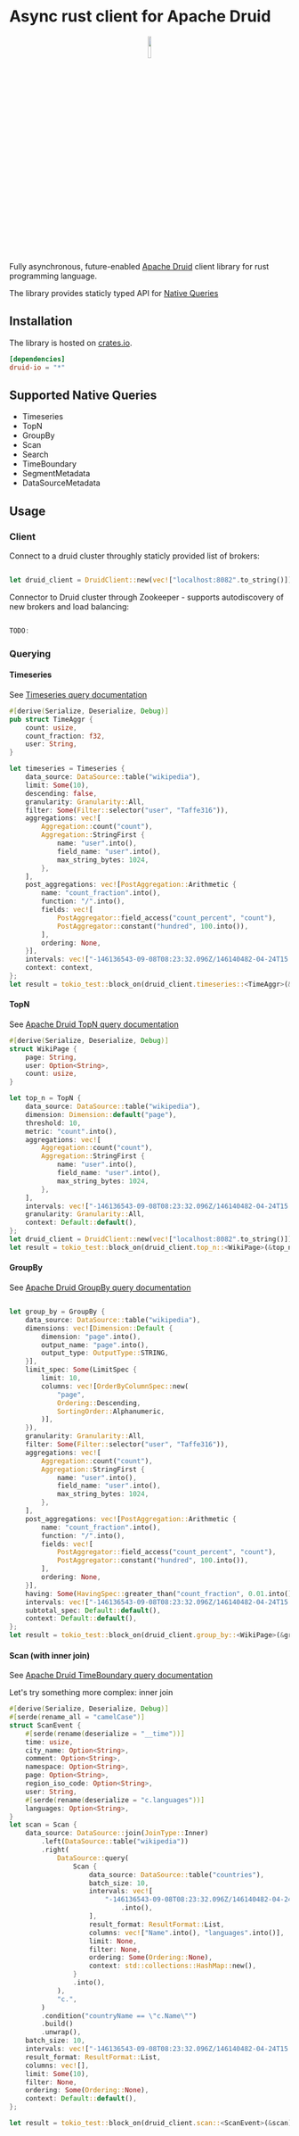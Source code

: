 # Async rust client for Apache Druid 

<div style="text-align:center"><img src="https://user-images.githubusercontent.com/502482/92417225-22556480-f12f-11ea-82a5-346ef3994401.png" width="10%"/></div>

Fully asynchronous, future-enabled [Apache Druid](http://druid.io/) client library for rust programming language.

The library provides staticly typed API for [Native Queries](https://druid.apache.org/docs/latest/querying/querying.html) 

## Installation
The library is hosted on [crates.io](https://crates.io/crates/druid-io/).

```toml
[dependencies]
druid-io = "*"
```

## Supported Native Queries

* Timeseries
* TopN
* GroupBy
* Scan
* Search
* TimeBoundary
* SegmentMetadata
* DataSourceMetadata

## Usage

### Client

Connect to a druid cluster throughly staticly provided list of brokers:

```rust

let druid_client = DruidClient::new(vec!["localhost:8082".to_string()]);
```

Connector to Druid cluster through Zookeeper - supports autodiscovery of new brokers and load balancing:

```rust

TODO:
```

### Querying

#### Timeseries

See [Timeseries query documentation](https://druid.apache.org/docs/latest/querying/timeseriesquery.html)

```rust
#[derive(Serialize, Deserialize, Debug)]
pub struct TimeAggr {
    count: usize,
    count_fraction: f32,
    user: String,
}

let timeseries = Timeseries {
    data_source: DataSource::table("wikipedia"),
    limit: Some(10),
    descending: false,
    granularity: Granularity::All,
    filter: Some(Filter::selector("user", "Taffe316")),
    aggregations: vec![
        Aggregation::count("count"),
        Aggregation::StringFirst {
            name: "user".into(),
            field_name: "user".into(),
            max_string_bytes: 1024,
        },
    ],
    post_aggregations: vec![PostAggregation::Arithmetic {
        name: "count_fraction".into(),
        function: "/".into(),
        fields: vec![
            PostAggregator::field_access("count_percent", "count"),
            PostAggregator::constant("hundred", 100.into()),
        ],
        ordering: None,
    }],
    intervals: vec!["-146136543-09-08T08:23:32.096Z/146140482-04-24T15:36:27.903Z".into()],
    context: context,
};
let result = tokio_test::block_on(druid_client.timeseries::<TimeAggr>(&timeseries));

```

#### TopN
See [Apache Druid TopN query documentation](https://druid.apache.org/docs/latest/querying/topnquery.html)

```rust
#[derive(Serialize, Deserialize, Debug)]
struct WikiPage {
    page: String,
    user: Option<String>,
    count: usize,
}

let top_n = TopN {
    data_source: DataSource::table("wikipedia"),
    dimension: Dimension::default("page"),
    threshold: 10,
    metric: "count".into(),
    aggregations: vec![
        Aggregation::count("count"),
        Aggregation::StringFirst {
            name: "user".into(),
            field_name: "user".into(),
            max_string_bytes: 1024,
        },
    ],
    intervals: vec!["-146136543-09-08T08:23:32.096Z/146140482-04-24T15:36:27.903Z".into()],
    granularity: Granularity::All,
    context: Default::default(),
};
let druid_client = DruidClient::new(vec!["localhost:8082".to_string()]);
let result = tokio_test::block_on(druid_client.top_n::<WikiPage>(&top_n));

```

#### GroupBy
See [Apache Druid GroupBy query documentation](https://druid.apache.org/docs/latest/querying/groupbyquery.html)

```rust

let group_by = GroupBy {
    data_source: DataSource::table("wikipedia"),
    dimensions: vec![Dimension::Default {
        dimension: "page".into(),
        output_name: "page".into(),
        output_type: OutputType::STRING,
    }],
    limit_spec: Some(LimitSpec {
        limit: 10,
        columns: vec![OrderByColumnSpec::new(
            "page",
            Ordering::Descending,
            SortingOrder::Alphanumeric,
        )],
    }),
    granularity: Granularity::All,
    filter: Some(Filter::selector("user", "Taffe316")),
    aggregations: vec![
        Aggregation::count("count"),
        Aggregation::StringFirst {
            name: "user".into(),
            field_name: "user".into(),
            max_string_bytes: 1024,
        },
    ],
    post_aggregations: vec![PostAggregation::Arithmetic {
        name: "count_fraction".into(),
        function: "/".into(),
        fields: vec![
            PostAggregator::field_access("count_percent", "count"),
            PostAggregator::constant("hundred", 100.into()),
        ],
        ordering: None,
    }],
    having: Some(HavingSpec::greater_than("count_fraction", 0.01.into())),
    intervals: vec!["-146136543-09-08T08:23:32.096Z/146140482-04-24T15:36:27.903Z".into()],
    subtotal_spec: Default::default(),
    context: Default::default(),
};
let result = tokio_test::block_on(druid_client.group_by::<WikiPage>(&group_by));

```

#### Scan (with inner join)
See [Apache Druid TimeBoundary query documentation](https://druid.apache.org/docs/latest/querying/scan-query.html)

Let's try something more complex: inner join

```rust
#[derive(Serialize, Deserialize, Debug)]
#[serde(rename_all = "camelCase")]
struct ScanEvent {
    #[serde(rename(deserialize = "__time"))]
    time: usize,
    city_name: Option<String>,
    comment: Option<String>,
    namespace: Option<String>,
    page: Option<String>,
    region_iso_code: Option<String>,
    user: String,
    #[serde(rename(deserialize = "c.languages"))]
    languages: Option<String>,
}
let scan = Scan {
    data_source: DataSource::join(JoinType::Inner)
        .left(DataSource::table("wikipedia"))
        .right(
            DataSource::query(
                Scan {
                    data_source: DataSource::table("countries"),
                    batch_size: 10,
                    intervals: vec![
                        "-146136543-09-08T08:23:32.096Z/146140482-04-24T15:36:27.903Z"
                            .into(),
                    ],
                    result_format: ResultFormat::List,
                    columns: vec!["Name".into(), "languages".into()],
                    limit: None,
                    filter: None,
                    ordering: Some(Ordering::None),
                    context: std::collections::HashMap::new(),
                }
                .into(),
            ),
            "c.",
        )
        .condition("countryName == \"c.Name\"")
        .build()
        .unwrap(),
    batch_size: 10,
    intervals: vec!["-146136543-09-08T08:23:32.096Z/146140482-04-24T15:36:27.903Z".into()],
    result_format: ResultFormat::List,
    columns: vec![],
    limit: Some(10),
    filter: None,
    ordering: Some(Ordering::None),
    context: Default::default(),
};

let result = tokio_test::block_on(druid_client.scan::<ScanEvent>(&scan));

```